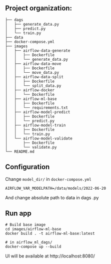 ## Project organization:
```
├── dags
│   ├── generate_data.py
│   ├── predict.py
│   └── train.py
├── data
├── docker-compose.yml
├── images
│   ├── airflow-data-generate
│   │   ├── Dockerfile
│   │   └── generate_data.py
│   ├── airflow-data-move
│   │   ├── Dockerfile
│   │   └── move_data.py
│   ├── airflow-data-split
│   │   ├── Dockerfile
│   │   └── split_data.py
│   ├── airflow-docker
│   │   └── Dockerfile
│   ├── airflow-ml-base
│   │   ├── Dockerfile
│   │   └── requirements.txt
│   ├── airflow-model-predict
│   │   ├── Dockerfile
│   │   └── predict.py
│   ├── airflow-model-train
│   │   ├── Dockerfile
│   │   └── train.py
│   └── airflow-model-validate
│       ├── Dockerfile
│       └── validate.py
└── README.md
```

## Configuration
Change `model_dir/` in `docker-compose.yml`
```
AIRFLOW_VAR_MODELPATH=/data/models/2022-06-20
```
And change absolute path to data in dags .py

## Run app
```
# Build base image
cd images/airflow-ml-base
docker build . -t airflow-ml-base:latest

# in airflow_ml_dags/
docker-compose up --build
```
UI will be available at http://localhost:8080/